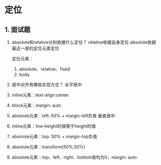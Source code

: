 # 定位
## 1. 面试题
1. absolute和relative分别依据什么定位？
   relative依据自身定位
   absolute依据最近一层的定位元素定位

   定位元素：
    1) absolute、relative、fixed
    2) body
2. 居中对齐有哪些实现方式？
水平居中
1. inline元素：text-align:center
2. block元素：margin: auto
3. absolute元素：left: 50% + margin-left负值
垂直居中
1. inline元素：line-height的值等于height的值
2. absolute元素：top: 50% + margin-top负值
3. absolute元素：transform(50%,50%)
4. absolute元素：top、left、right、bottom值均为0，margin: auto